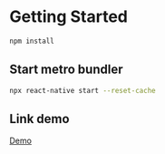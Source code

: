 # Getting Started

```bash
npm install
```

## Start metro bundler

```bash
npx react-native start --reset-cache
```

## Link demo

[Demo](https://drive.google.com/drive/folders/1CRVciGePCfzm51ZaUXA4TvwYxwXi_C33?usp=sharing)
